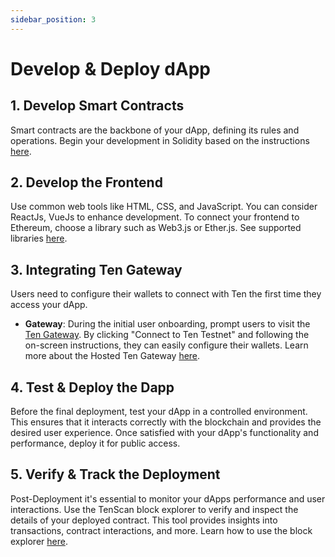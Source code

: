 ```yaml
---
sidebar_position: 3
---
```

# Develop & Deploy dApp

## 1. Develop Smart Contracts
Smart contracts are the backbone of your dApp, defining its rules and operations. Begin your development in Solidity based on the instructions [here](/docs/getting-started/for-developers/explore-contracts-in-ten).

## 2. Develop the Frontend
Use common web tools like HTML, CSS, and JavaScript. You can consider ReactJs, VueJs to enhance development. To connect your frontend to Ethereum, choose a library such as Web3.js or Ether.js. See supported libraries [here](#).

## 3. Integrating Ten Gateway
Users need to configure their wallets to connect with Ten the first time they access your dApp.
  - **Gateway**: During the initial user onboarding, prompt users to visit the [Ten Gateway](https://testnet.obscu.ro). By clicking "Connect to Ten Testnet" and following the on-screen instructions, they can easily configure their wallets. Learn more about the Hosted Ten Gateway [here](/docs/tools-infrastructure/hosted-gateway).

## 4. Test & Deploy the Dapp
Before the final deployment, test your dApp in a controlled environment. This ensures that it interacts correctly with the blockchain and provides the desired user experience. Once satisfied with your dApp's functionality and performance, deploy it for public access.

## 5. Verify & Track the Deployment
Post-Deployment it's essential to monitor your dApps performance and user interactions. Use the TenScan block explorer to verify and inspect the details of your deployed contract. This tool provides insights into transactions, contract interactions, and more. Learn how to use the block explorer [here](/docs/tools-infrastructure/obscuroscan).
